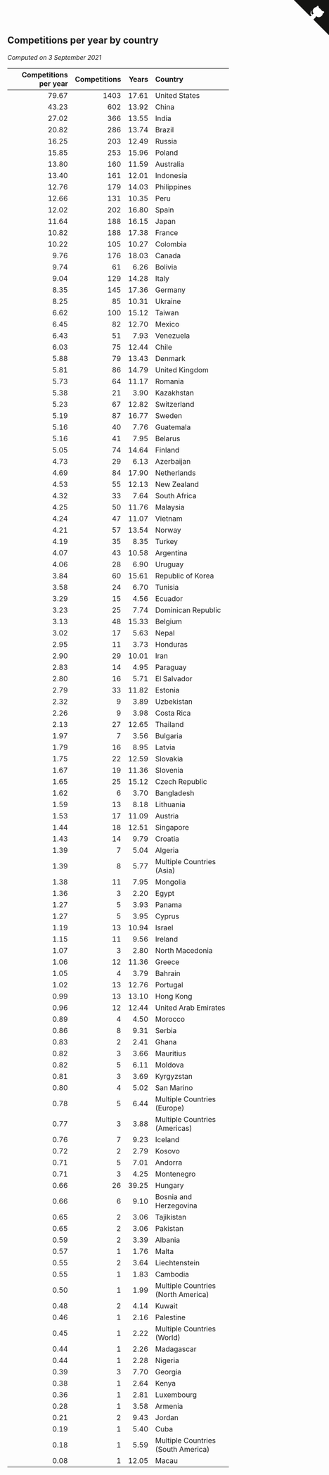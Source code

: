 ## Competitions per year by country

*Computed on  3 September 2021*

| Competitions per year | Competitions | Years | Country |
| ---: | ---: | ---: | :--- |
| 79.67 | 1403 | 17.61 | United States |
| 43.23 | 602 | 13.92 | China |
| 27.02 | 366 | 13.55 | India |
| 20.82 | 286 | 13.74 | Brazil |
| 16.25 | 203 | 12.49 | Russia |
| 15.85 | 253 | 15.96 | Poland |
| 13.80 | 160 | 11.59 | Australia |
| 13.40 | 161 | 12.01 | Indonesia |
| 12.76 | 179 | 14.03 | Philippines |
| 12.66 | 131 | 10.35 | Peru |
| 12.02 | 202 | 16.80 | Spain |
| 11.64 | 188 | 16.15 | Japan |
| 10.82 | 188 | 17.38 | France |
| 10.22 | 105 | 10.27 | Colombia |
| 9.76 | 176 | 18.03 | Canada |
| 9.74 | 61 | 6.26 | Bolivia |
| 9.04 | 129 | 14.28 | Italy |
| 8.35 | 145 | 17.36 | Germany |
| 8.25 | 85 | 10.31 | Ukraine |
| 6.62 | 100 | 15.12 | Taiwan |
| 6.45 | 82 | 12.70 | Mexico |
| 6.43 | 51 | 7.93 | Venezuela |
| 6.03 | 75 | 12.44 | Chile |
| 5.88 | 79 | 13.43 | Denmark |
| 5.81 | 86 | 14.79 | United Kingdom |
| 5.73 | 64 | 11.17 | Romania |
| 5.38 | 21 | 3.90 | Kazakhstan |
| 5.23 | 67 | 12.82 | Switzerland |
| 5.19 | 87 | 16.77 | Sweden |
| 5.16 | 40 | 7.76 | Guatemala |
| 5.16 | 41 | 7.95 | Belarus |
| 5.05 | 74 | 14.64 | Finland |
| 4.73 | 29 | 6.13 | Azerbaijan |
| 4.69 | 84 | 17.90 | Netherlands |
| 4.53 | 55 | 12.13 | New Zealand |
| 4.32 | 33 | 7.64 | South Africa |
| 4.25 | 50 | 11.76 | Malaysia |
| 4.24 | 47 | 11.07 | Vietnam |
| 4.21 | 57 | 13.54 | Norway |
| 4.19 | 35 | 8.35 | Turkey |
| 4.07 | 43 | 10.58 | Argentina |
| 4.06 | 28 | 6.90 | Uruguay |
| 3.84 | 60 | 15.61 | Republic of Korea |
| 3.58 | 24 | 6.70 | Tunisia |
| 3.29 | 15 | 4.56 | Ecuador |
| 3.23 | 25 | 7.74 | Dominican Republic |
| 3.13 | 48 | 15.33 | Belgium |
| 3.02 | 17 | 5.63 | Nepal |
| 2.95 | 11 | 3.73 | Honduras |
| 2.90 | 29 | 10.01 | Iran |
| 2.83 | 14 | 4.95 | Paraguay |
| 2.80 | 16 | 5.71 | El Salvador |
| 2.79 | 33 | 11.82 | Estonia |
| 2.32 | 9 | 3.89 | Uzbekistan |
| 2.26 | 9 | 3.98 | Costa Rica |
| 2.13 | 27 | 12.65 | Thailand |
| 1.97 | 7 | 3.56 | Bulgaria |
| 1.79 | 16 | 8.95 | Latvia |
| 1.75 | 22 | 12.59 | Slovakia |
| 1.67 | 19 | 11.36 | Slovenia |
| 1.65 | 25 | 15.12 | Czech Republic |
| 1.62 | 6 | 3.70 | Bangladesh |
| 1.59 | 13 | 8.18 | Lithuania |
| 1.53 | 17 | 11.09 | Austria |
| 1.44 | 18 | 12.51 | Singapore |
| 1.43 | 14 | 9.79 | Croatia |
| 1.39 | 7 | 5.04 | Algeria |
| 1.39 | 8 | 5.77 | Multiple Countries (Asia) |
| 1.38 | 11 | 7.95 | Mongolia |
| 1.36 | 3 | 2.20 | Egypt |
| 1.27 | 5 | 3.93 | Panama |
| 1.27 | 5 | 3.95 | Cyprus |
| 1.19 | 13 | 10.94 | Israel |
| 1.15 | 11 | 9.56 | Ireland |
| 1.07 | 3 | 2.80 | North Macedonia |
| 1.06 | 12 | 11.36 | Greece |
| 1.05 | 4 | 3.79 | Bahrain |
| 1.02 | 13 | 12.76 | Portugal |
| 0.99 | 13 | 13.10 | Hong Kong |
| 0.96 | 12 | 12.44 | United Arab Emirates |
| 0.89 | 4 | 4.50 | Morocco |
| 0.86 | 8 | 9.31 | Serbia |
| 0.83 | 2 | 2.41 | Ghana |
| 0.82 | 3 | 3.66 | Mauritius |
| 0.82 | 5 | 6.11 | Moldova |
| 0.81 | 3 | 3.69 | Kyrgyzstan |
| 0.80 | 4 | 5.02 | San Marino |
| 0.78 | 5 | 6.44 | Multiple Countries (Europe) |
| 0.77 | 3 | 3.88 | Multiple Countries (Americas) |
| 0.76 | 7 | 9.23 | Iceland |
| 0.72 | 2 | 2.79 | Kosovo |
| 0.71 | 5 | 7.01 | Andorra |
| 0.71 | 3 | 4.25 | Montenegro |
| 0.66 | 26 | 39.25 | Hungary |
| 0.66 | 6 | 9.10 | Bosnia and Herzegovina |
| 0.65 | 2 | 3.06 | Tajikistan |
| 0.65 | 2 | 3.06 | Pakistan |
| 0.59 | 2 | 3.39 | Albania |
| 0.57 | 1 | 1.76 | Malta |
| 0.55 | 2 | 3.64 | Liechtenstein |
| 0.55 | 1 | 1.83 | Cambodia |
| 0.50 | 1 | 1.99 | Multiple Countries (North America) |
| 0.48 | 2 | 4.14 | Kuwait |
| 0.46 | 1 | 2.16 | Palestine |
| 0.45 | 1 | 2.22 | Multiple Countries (World) |
| 0.44 | 1 | 2.26 | Madagascar |
| 0.44 | 1 | 2.28 | Nigeria |
| 0.39 | 3 | 7.70 | Georgia |
| 0.38 | 1 | 2.64 | Kenya |
| 0.36 | 1 | 2.81 | Luxembourg |
| 0.28 | 1 | 3.58 | Armenia |
| 0.21 | 2 | 9.43 | Jordan |
| 0.19 | 1 | 5.40 | Cuba |
| 0.18 | 1 | 5.59 | Multiple Countries (South America) |
| 0.08 | 1 | 12.05 | Macau |


<a href="https://github.com/jonatanklosko/wca_statistics" class="github-corner" aria-label="View source on Github"><svg width="80" height="80" viewBox="0 0 250 250" style="fill:#151513; color:#fff; position: absolute; top: 0; border: 0; right: 0;" aria-hidden="true"><path d="M0,0 L115,115 L130,115 L142,142 L250,250 L250,0 Z"></path><path d="M128.3,109.0 C113.8,99.7 119.0,89.6 119.0,89.6 C122.0,82.7 120.5,78.6 120.5,78.6 C119.2,72.0 123.4,76.3 123.4,76.3 C127.3,80.9 125.5,87.3 125.5,87.3 C122.9,97.6 130.6,101.9 134.4,103.2" fill="currentColor" style="transform-origin: 130px 106px;" class="octo-arm"></path><path d="M115.0,115.0 C114.9,115.1 118.7,116.5 119.8,115.4 L133.7,101.6 C136.9,99.2 139.9,98.4 142.2,98.6 C133.8,88.0 127.5,74.4 143.8,58.0 C148.5,53.4 154.0,51.2 159.7,51.0 C160.3,49.4 163.2,43.6 171.4,40.1 C171.4,40.1 176.1,42.5 178.8,56.2 C183.1,58.6 187.2,61.8 190.9,65.4 C194.5,69.0 197.7,73.2 200.1,77.6 C213.8,80.2 216.3,84.9 216.3,84.9 C212.7,93.1 206.9,96.0 205.4,96.6 C205.1,102.4 203.0,107.8 198.3,112.5 C181.9,128.9 168.3,122.5 157.7,114.1 C157.9,116.9 156.7,120.9 152.7,124.9 L141.0,136.5 C139.8,137.7 141.6,141.9 141.8,141.8 Z" fill="currentColor" class="octo-body"></path></svg></a><style>.github-corner:hover .octo-arm{animation:octocat-wave 560ms ease-in-out}@keyframes octocat-wave{0%,100%{transform:rotate(0)}20%,60%{transform:rotate(-25deg)}40%,80%{transform:rotate(10deg)}}@media (max-width:500px){.github-corner:hover .octo-arm{animation:none}.github-corner .octo-arm{animation:octocat-wave 560ms ease-in-out}}</style>
